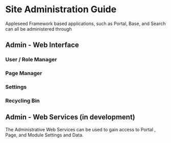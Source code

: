 # Site Administration Guide

Appleseed Framework based applications, such as Portal, Base, and Search can all be administered through 

## Admin - Web Interface

### User / Role Manager

### Page Manager

### Settings 

### Recycling Bin

## Admin - Web Services (in development)

The Administrative Web Services can be used to gain access to Portal , Page, and Module Settings and Data.  

